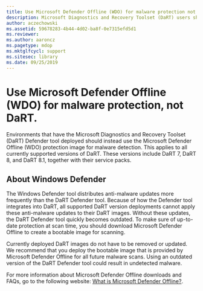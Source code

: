 ```yaml
---
title: Use Microsoft Defender Offline (WDO) for malware protection not DaRT
description: Microsoft Diagnostics and Recovery Toolset (DaRT) users should use Microsoft Defender Offline (WDO) for malware detection
author: aczechowski
ms.assetid: 59678283-4b44-4d02-ba8f-0e7315efd5d1
ms.reviewer:
ms.author: aaroncz
ms.pagetype: mdop
ms.mktglfcycl: support
ms.sitesec: library
ms.date: 09/25/2019
---
```


<!-- was:
# Microsoft Diagnostics and Recovery Toolset (DaRT) users should use Microsoft Defender Offline (WDO) for malware detection-->
# Use Microsoft Defender Offline (WDO) for malware protection, not DaRT.

Environments that have the Microsoft Diagnostics and Recovery Toolset (DaRT) Defender tool deployed should instead use the Microsoft Defender Offline (WDO) protection image for malware detection. This applies to all currently supported versions of DaRT. These versions include DaRT 7, DaRT 8, and DaRT 8.1, together with their service packs.

## About Windows Defender


The Windows Defender tool distributes anti-malware updates more frequently than the DaRT Defender tool. Because of how the Defender tool integrates into DaRT, all supported DaRT version deployments cannot apply these anti-malware updates to their DaRT images. Without these updates, the DaRT Defender tool quickly becomes outdated. To make sure of up-to-date protection at scan time, you should download Microsoft Defender Offline to create a bootable image for scanning.

Currently deployed DaRT images do not have to be removed or updated. We recommend that you deploy the bootable image that is provided by Microsoft Defender Offline for all future malware scans. Using an outdated version of the DaRT Defender tool could result in undetected malware.

For more information about Microsoft Defender Offline downloads and FAQs, go to the following website: [What is Microsoft Defender Offline?](https://go.microsoft.com/fwlink/p/?LinkId=394127).

 

 





